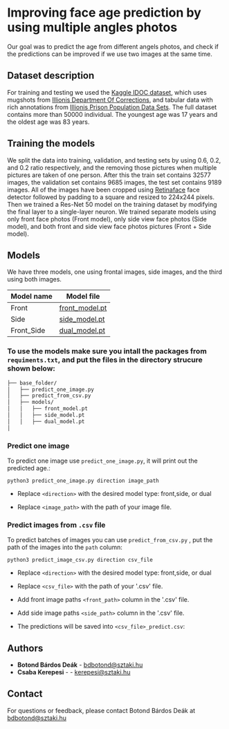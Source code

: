 # Improving face age prediction by using multiple angles photos 
 Our goal was to predict the age from different angels photos, and check if the predictions can be improved if we use two images at the same time.


## Dataset description

For training and testing we used the [Kaggle IDOC dataset](https://www.kaggle.com/datasets/davidjfisher/illinois-doc-labeled-faces-dataset), which uses mugshots from [Illionis Department Of Corrections](https://idoc.illinois.gov), and tabular data with rich annotations from [Illionis Prison Population Data Sets](https://idoc.illinois.gov/reportsandstatistics/populationdatasets.html). The full dataset contains more than 50000 individual. The youngest age was 17 years and the oldest age was 83 years.

## Training the models

We split the data into training, validation, and testing sets by using 0.6, 0.2, and 0.2 ratio respectively, and the removing those pictures when multiple pictures are taken of one person. After this the train set contains 32577 images, the validation set contains 9685 images, the test set contains 9189 images. All of the images have been cropped using [Retinaface](https://github.com/serengil/retinaface) face detector followed by padding to a square and resized to 224x244 pixels. Then we trained a Res-Net 50 model on the training dataset by modifying the final layer to a single-layer neuron. We trained separate models using only front face photos (Front model), only side view face photos (Side model), and both front and side view face photos pictures (Front + Side model).

 ## Models

 We have three models, one using frontal images, side images, and the third using both images.

|Model name|Model file|
|-----|-----|
|Front|[front_model.pt](https://drive.google.com/file/d/15mcCJbpumZR5yNyNnVAUV2o6DTb9POSZ/view?usp=sharing)|
|Side|[side_model.pt](https://drive.google.com/file/d/1BY-ulTGRKQighzvIsxqHGqYCH8SXWx5j/view?usp=sharing)|
|Front_Side|[dual_model.pt](https://drive.google.com/file/d/1UFaZDD4xH-SclFQUjdz368XHEb4CmdjC/view?usp=sharing)|

### To use the models make sure you intall the packages from `requiments.txt`, and put the files in the directory strucure shown below:
```bash
├── base_folder/
│   ├── predict_one_image.py
│   ├── predict_from_csv.py
│   ├── models/
│   │   ├── front_model.pt
│   │   ├── side_model.pt
│   │   ├── dual_model.pt 
│ 
```
### Predict one image

To predict one image use `predict_one_image.py`, it will print out the predicted age.:
```
python3 predict_one_image.py direction image_path
```
* Replace `<direction>` with the desired model type: front,side, or dual

* Replace `<image_path>` with the path of your image file.

### Predict images from `.csv` file
To predict batches of images you can use `predict_from_csv.py` , put the path of the images into the ``path`` column:

```
python3 predict_image_csv.py direction csv_file
```
* Replace `<direction>` with the desired model type: front,side, or dual

* Replace `<csv_file>` with the path of your '.csv' file.
* Add front image paths `<front_path>` column in the '.csv' file.
* Add side image paths `<side_path>` column in the '.csv' file.
* The predictions will be saved into `<csv_file>_predict.csv`:



## Authors

* **Botond Bárdos Deák** -  [bdbotond@sztaki.hu](mailto:bdbotond@sztaki.hu)
* **Csaba Kerepesi** -  - [kerepesi@sztaki.hu](mailto:kerepesi@sztaki.hu)

## Contact

For questions or feedback, please contact Botond Bárdos Deák at [bdbotond@sztaki.hu](mailto:bdbotond@sztaki.hu)
